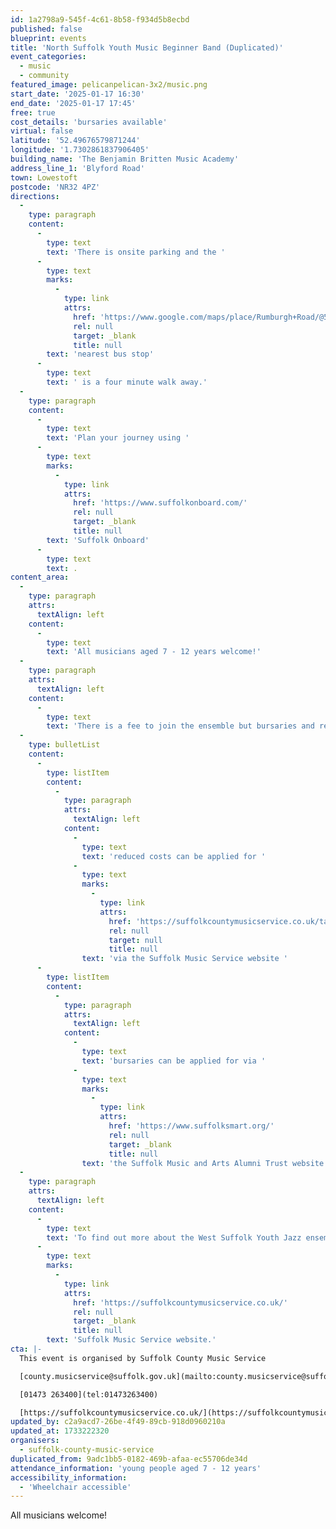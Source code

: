 ```yaml
---
id: 1a2798a9-545f-4c61-8b58-f934d5b8ecbd
published: false
blueprint: events
title: 'North Suffolk Youth Music Beginner Band (Duplicated)'
event_categories:
  - music
  - community
featured_image: pelicanpelican-3x2/music.png
start_date: '2025-01-17 16:30'
end_date: '2025-01-17 17:45'
free: true
cost_details: 'bursaries available'
virtual: false
latitude: '52.49676579871244'
longitude: '1.7302861837906405'
building_name: 'The Benjamin Britten Music Academy'
address_line_1: 'Blyford Road'
town: Lowestoft
postcode: 'NR32 4PZ'
directions:
  -
    type: paragraph
    content:
      -
        type: text
        text: 'There is onsite parking and the '
      -
        type: text
        marks:
          -
            type: link
            attrs:
              href: 'https://www.google.com/maps/place/Rumburgh+Road/@52.4954625,1.7312116,18z/data=!4m23!1m16!4m15!1m6!1m2!1s0x47da1ae0115d4dab:0xd81fcb2b6cef18b0!2sThe+Benjamin+Britten+Music+Academy,+Blyford+Road,+Lowestoft!2m2!1d1.730254!2d52.496596!1m6!1m2!1s0x47da1ae0ee57dbdd:0x842997b8eea04d24!2sRumburgh+Road,+Lowestoft+NR32+4TJ!2m2!1d1.734666!2d52.49604!3e2!3m5!1s0x47da1ae0ee57dbdd:0x842997b8eea04d24!8m2!3d52.49604!4d1.734666!16s%2Fg%2F1q67qvsq4?entry=ttu&g_ep=EgoyMDI0MTEyNC4xIKXMDSoASAFQAw%3D%3D'
              rel: null
              target: _blank
              title: null
        text: 'nearest bus stop'
      -
        type: text
        text: ' is a four minute walk away.'
  -
    type: paragraph
    content:
      -
        type: text
        text: 'Plan your journey using '
      -
        type: text
        marks:
          -
            type: link
            attrs:
              href: 'https://www.suffolkonboard.com/'
              rel: null
              target: _blank
              title: null
        text: 'Suffolk Onboard'
      -
        type: text
        text: .
content_area:
  -
    type: paragraph
    attrs:
      textAlign: left
    content:
      -
        type: text
        text: 'All musicians aged 7 - 12 years welcome!'
  -
    type: paragraph
    attrs:
      textAlign: left
    content:
      -
        type: text
        text: 'There is a fee to join the ensemble but bursaries and reduced costs are available, including for people who are in receipt of free school meals and looked after children -'
  -
    type: bulletList
    content:
      -
        type: listItem
        content:
          -
            type: paragraph
            attrs:
              textAlign: left
            content:
              -
                type: text
                text: 'reduced costs can be applied for '
              -
                type: text
                marks:
                  -
                    type: link
                    attrs:
                      href: 'https://suffolkcountymusicservice.co.uk/take-part/remissions-information/'
                      rel: null
                      target: null
                      title: null
                text: 'via the Suffolk Music Service website '
      -
        type: listItem
        content:
          -
            type: paragraph
            attrs:
              textAlign: left
            content:
              -
                type: text
                text: 'bursaries can be applied for via '
              -
                type: text
                marks:
                  -
                    type: link
                    attrs:
                      href: 'https://www.suffolksmart.org/'
                      rel: null
                      target: _blank
                      title: null
                text: 'the Suffolk Music and Arts Alumni Trust website'
  -
    type: paragraph
    attrs:
      textAlign: left
    content:
      -
        type: text
        text: 'To find out more about the West Suffolk Youth Jazz ensemble or find an ensemble near you, please visit the '
      -
        type: text
        marks:
          -
            type: link
            attrs:
              href: 'https://suffolkcountymusicservice.co.uk/'
              rel: null
              target: _blank
              title: null
        text: 'Suffolk Music Service website.'
cta: |-
  This event is organised by Suffolk County Music Service

  [county.musicservice@suffolk.gov.uk](mailto:county.musicservice@suffolk.gov.uk)

  [01473 263400](tel:01473263400)

  [https://suffolkcountymusicservice.co.uk/](https://suffolkcountymusicservice.co.uk/)
updated_by: c2a9acd7-26be-4f49-89cb-918d0960210a
updated_at: 1733222320
organisers:
  - suffolk-county-music-service
duplicated_from: 9adc1bb5-0182-469b-afaa-ec55706de34d
attendance_information: 'young people aged 7 - 12 years'
accessibility_information:
  - 'Wheelchair accessible'
---
```

All musicians welcome!